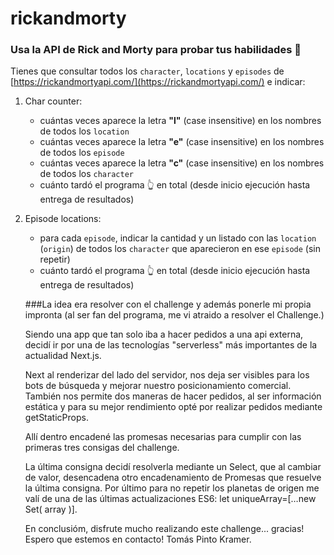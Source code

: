 # rickandmorty

### Usa la API de Rick and Morty para probar tus habilidades 🥼

Tienes que consultar todos los `character`, `locations` y `episodes` de [https://rickandmortyapi.com/](https://rickandmortyapi.com/) e indicar:

1. Char counter:
    - cuántas veces aparece la letra **"l"** (case insensitive) en los nombres de todos los `location`
    - cuántas veces aparece la letra **"e"** (case insensitive) en los nombres de todos los `episode`
    - cuántas veces aparece la letra **"c"** (case insensitive) en los nombres de todos los `character`
    - cuánto tardó el programa 👆 en total (desde inicio ejecución hasta entrega de resultados)
2. Episode locations:
    - para cada `episode`, indicar la cantidad y un listado con las `location` (`origin`) de todos los `character` que aparecieron en ese `episode` (sin repetir)
    - cuánto tardó el programa 👆 en total (desde inicio ejecución hasta entrega de resultados)
    
    ###La idea era resolver con el challenge y además ponerle mi propia impronta (al ser fan del programa, me vi atraido a resolver el Challenge.)
    
    Siendo una app que tan solo iba a hacer pedidos a una api externa, decidí ir por una de las tecnologías "serverless" más importantes de la actualidad Next.js.
    
    Next al renderizar del lado del servidor, nos deja ser visibles para los bots de búsqueda y mejorar nuestro posicionamiento comercial. 
    También nos permite dos maneras de hacer pedidos, al ser información estática y para su mejor rendimiento opté por realizar pedidos mediante getStaticProps. 
    
    Allí dentro encadené las promesas necesarias para cumplir con las primeras tres consigas del challenge.
    
    La última consigna decidí resolverla mediante un Select, que al cambiar de valor, desencadena otro encadenamiento de Promesas que resuelve la última consigna. 
    Por último para no repetir los planetas de origen me valí de una de las últimas actualizaciones ES6: let uniqueArray=[…new Set( array )].
    
    En conclusióm, disfrute mucho realizando este challenge... gracias! 
    Espero que estemos en contacto!
    Tomás Pinto Kramer.